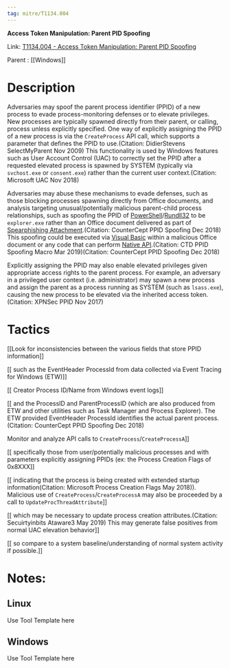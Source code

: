 ```yaml
---
tag: mitre/T1134.004
---
```


**Access Token Manipulation: Parent PID Spoofing**

Link: [T1134.004 - Access Token Manipulation: Parent PID Spoofing](https://attack.mitre.org/techniques/T1134/004)

Parent : [[Windows]]


# Description

Adversaries may spoof the parent process identifier (PPID) of a new process to evade process-monitoring defenses or to elevate privileges. New processes are typically spawned directly from their parent, or calling, process unless explicitly specified. One way of explicitly assigning the PPID of a new process is via the <code>CreateProcess</code> API call, which supports a parameter that defines the PPID to use.(Citation: DidierStevens SelectMyParent Nov 2009) This functionality is used by Windows features such as User Account Control (UAC) to correctly set the PPID after a requested elevated process is spawned by SYSTEM (typically via <code>svchost.exe</code> or <code>consent.exe</code>) rather than the current user context.(Citation: Microsoft UAC Nov 2018)

Adversaries may abuse these mechanisms to evade defenses, such as those blocking processes spawning directly from Office documents, and analysis targeting unusual/potentially malicious parent-child process relationships, such as spoofing the PPID of [PowerShell](https://attack.mitre.org/techniques/T1059/001)/[Rundll32](https://attack.mitre.org/techniques/T1218/011) to be <code>explorer.exe</code> rather than an Office document delivered as part of [Spearphishing Attachment](https://attack.mitre.org/techniques/T1566/001).(Citation: CounterCept PPID Spoofing Dec 2018) This spoofing could be executed via [Visual Basic](https://attack.mitre.org/techniques/T1059/005) within a malicious Office document or any code that can perform [Native API](https://attack.mitre.org/techniques/T1106).(Citation: CTD PPID Spoofing Macro Mar 2019)(Citation: CounterCept PPID Spoofing Dec 2018)

Explicitly assigning the PPID may also enable elevated privileges given appropriate access rights to the parent process. For example, an adversary in a privileged user context (i.e. administrator) may spawn a new process and assign the parent as a process running as SYSTEM (such as <code>lsass.exe</code>), causing the new process to be elevated via the inherited access token.(Citation: XPNSec PPID Nov 2017)

# Tactics


[[Look for inconsistencies between the various fields that store PPID information]]

[[ such as the EventHeader ProcessId from data collected via Event Tracing for Windows (ETW)]]

[[ Creator Process ID/Name from Windows event logs]]

[[ and the ProcessID and ParentProcessID (which are also produced from ETW and other utilities such as Task Manager and Process Explorer). The ETW provided EventHeader ProcessId identifies the actual parent process.(Citation: CounterCept PPID Spoofing Dec 2018)

Monitor and analyze API calls to <code>CreateProcess</code>/<code>CreateProcessA</code>]]

[[ specifically those from user/potentially malicious processes and with parameters explicitly assigning PPIDs (ex: the Process Creation Flags of 0x8XXX]]

[[ indicating that the process is being created with extended startup information(Citation: Microsoft Process Creation Flags May 2018)). Malicious use of <code>CreateProcess</code>/<code>CreateProcessA</code> may also be proceeded by a call to <code>UpdateProcThreadAttribute</code>]]

[[ which may be necessary to update process creation attributes.(Citation: Secuirtyinbits Ataware3 May 2019) This may generate false positives from normal UAC elevation behavior]]

[[ so compare to a system baseline/understanding of normal system activity if possible.]]


# Notes:

## Linux

Use Tool Template here

## Windows

Use Tool Template here